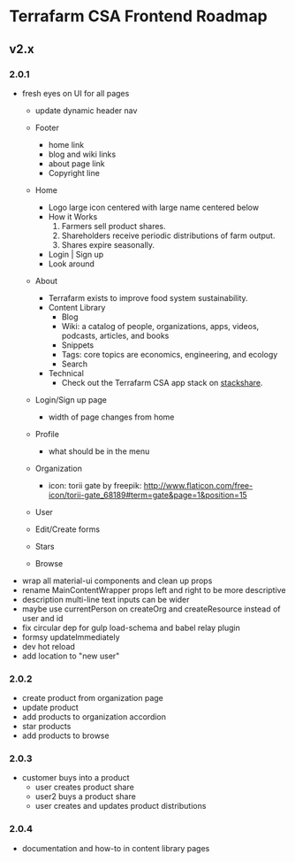 # Terrafarm CSA Frontend Roadmap

## v2.x

### 2.0.1

- fresh eyes on UI for all pages
  - update dynamic header nav
  - Footer
    - home link
    - blog and wiki links
    - about page link
    - Copyright line
  - Home
    - Logo large icon centered with large name centered below
    - How it Works
      1. Farmers sell product shares.
      2. Shareholders receive periodic distributions of farm output.
      3. Shares expire seasonally.
    - Login    |    Sign up
    - Look around
  - About
    - Terrafarm exists to improve food system sustainability.
    - Content Library
      - Blog
      - Wiki: a catalog of people, organizations, apps, videos, podcasts, articles, and books
      - Snippets
      - Tags: core topics are economics, engineering, and ecology
      - Search
    - Technical
      - Check out the Terrafarm CSA app stack on [stackshare](link).
  - Login/Sign up page
    - width of page changes from home



  - Profile
    - what should be in the menu



  - Organization
    - icon: torii gate by freepik: http://www.flaticon.com/free-icon/torii-gate_68189#term=gate&page=1&position=15
  - User
  - Edit/Create forms
  - Stars
  - Browse
- wrap all material-ui components and clean up props
- rename MainContentWrapper props left and right to be more descriptive
- description multi-line text inputs can be wider
- maybe use currentPerson on createOrg and createResource instead of user and id
- fix circular dep for gulp load-schema and babel relay plugin
- formsy updateImmediately
- dev hot reload
- add location to "new user"

### 2.0.2

- create product from organization page
- update product
- add products to organization accordion
- star products
- add products to browse

### 2.0.3

- customer buys into a product
  - user creates product share
  - user2 buys a product share
  - user creates and updates product distributions

### 2.0.4

- documentation and how-to in content library pages
